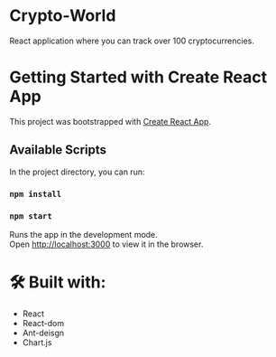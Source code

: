 # Crypto-World

React application where you can track over 100 cryptocurrencies.

# Getting Started with Create React App

This project was bootstrapped with [Create React App](https://github.com/facebook/create-react-app).

## Available Scripts

In the project directory, you can run:
### `npm install`
### `npm start`

Runs the app in the development mode.\
Open [http://localhost:3000](http://localhost:3000) to view it in the browser.

# 🛠 Built with:

- React
- React-dom
- Ant-deisgn
- Chart.js
